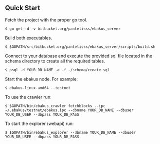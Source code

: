 ## Quick Start

Fetch the project with the proper go tool.

`$ go get -d -v bitbucket.org/pantelisss/ebakus_server`

Build both executables.

`$ $GOPATH/src/bitbucket.org/pantelisss/ebakus_server/scripts/build.sh`

Connect to your database and execute the provided sql file located in the schema directory to create all the required tables.

`$ psql -d YOUR_DB_NAME -a -f ./schema/create.sql`

Start the ebakus node. For example:

`$ ebakus-linux-amd64 --testnet`

To use the crawler run:

`$ $GOPATH/bin/ebakus_crawler fetchblocks --ipc ~/.ebakus/testnet/ebakus.ipc --dbname YOUR_DB_NAME --dbuser YOUR_DB_USER --dbpass YOUR_DB_PASS`

To start the explorer (webapi) run:

`$ $GOPATH/bin/ebakus_explorer --dbname YOUR_DB_NAME --dbuser YOUR_DB_USER --dbpass YOUR_DB_PASS`
